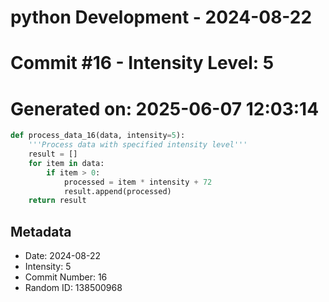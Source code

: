 ﻿# python Development - 2024-08-22
# Commit #16 - Intensity Level: 5
# Generated on: 2025-06-07 12:03:14
```python
def process_data_16(data, intensity=5):
    '''Process data with specified intensity level'''
    result = []
    for item in data:
        if item > 0:
            processed = item * intensity + 72
            result.append(processed)
    return result
```
## Metadata
- Date: 2024-08-22
- Intensity: 5
- Commit Number: 16
- Random ID: 138500968
